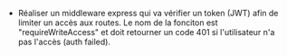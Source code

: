 - Réaliser un middleware express qui va vérifier un token (JWT) afin de limiter un accès aux routes. Le nom de la fonciton est "requireWriteAccess" et doit retourner un code 401 si l'utilisateur n'a pas l'accès (auth failed).